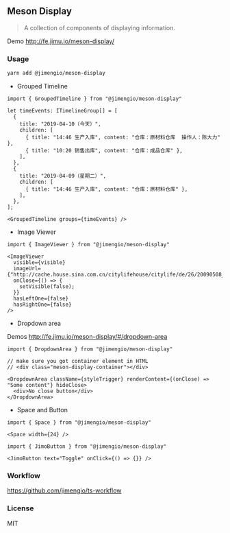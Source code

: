 ## Meson Display

> A collection of components of displaying information.

Demo http://fe.jimu.io/meson-display/

### Usage

```bash
yarn add @jimengio/meson-display
```

* Grouped Timeline

```tsx
import { GroupedTimeline } from "@jimengio/meson-display"

let timeEvents: ITimelineGroup[] = [
  {
    title: "2019-04-10（今天）",
    children: [
      { title: "14:46 生产入库", content: "仓库：原材料仓库  操作人：陈大力" },
      { title: "10:20 销售出库", content: "仓库：成品仓库" },
    ],
  },
  {
    title: "2019-04-09（星期二）",
    children: [
      { title: "14:46 生产入库", content: "仓库：原材料仓库" },
    ],
  },
];

<GroupedTimeline groups={timeEvents} />
```

* Image Viewer


```tsx
import { ImageViewer } from "@jimengio/meson-display"

<ImageViewer
  visible={visible}
  imageUrl={"http://cache.house.sina.com.cn/citylifehouse/citylife/de/26/20090508_7339__.jpg"}
  onClose={() => {
    setVisible(false);
  }}
  hasLeftOne={false}
  hasRightOne={false}
/>
```

* Dropdown area

Demos http://fe.jimu.io/meson-display/#/dropdown-area

```tsx
import { DropdownArea } from "@jimengio/meson-display"

// make sure you got container element in HTML
// <div class="meson-display-container"></div>

<DropdownArea className={styleTrigger} renderContent={(onClose) => "Some content"} hideClose>
  <div>No close button</div>
</DropdownArea>
```

* Space and Button

```tsx
import { Space } from "@jimengio/meson-display"

<Space width={24} />
```

```tsx
import { JimoButton } from "@jimengio/meson-display"

<JimoButton text="Toggle" onClick={() => {}} />
```

### Workflow

https://github.com/jimengio/ts-workflow

### License

MIT
